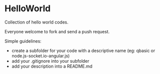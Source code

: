 HelloWorld
==========

Collection of hello world codes.


Everyone welcome to fork and send a push request.


Simple guidelines:
* create a subfolder for your code with a descriptive name (eg: qbasic or node.js-socket.io-angular.js)
* add your .gitignore into your subfolder
* add your description into a README.md

